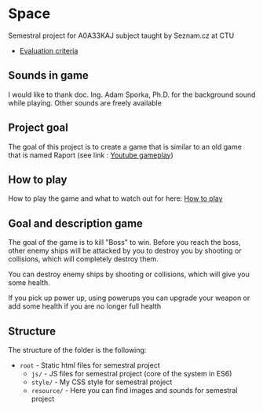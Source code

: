 # Space
Semestral project for A0A33KAJ subject taught by Seznam.cz at CTU
  * [Evaluation criteria](https://docs.google.com/spreadsheets/d/18rSiofsqOHGTXj_Zbs1s-rtB2URXG4iUmxn_5JtwWDY/edit#gid=0)

## Sounds in game
I would like to thank doc. Ing. Adam Sporka, Ph.D. for the background sound while playing. Other sounds are freely 
available

## Project goal
The goal of this project is to create a game that is similar to an old game that is named Raport 
(see link : [Youtube gameplay](https://www.youtube.com/watch?v=pYa2g9_5Ss4))

## How to play
How to play the game and what to watch out for here: [How to play](https://pavelstibal.github.io/Space/how_to_play.html)

## Goal and description game
The goal of the game is to kill "Boss" to win. Before you reach the boss, other enemy ships will be attacked by you to 
destroy you by shooting or collisions, which will completely destroy them.

You can destroy enemy ships by shooting or collisions, which will give you some health.

If you pick up power up, using powerups you can upgrade your weapon or add some health if you are no longer full health

## Structure
The structure of the folder is the following:
- `root` - Static html files for semestral project
    - `js/` - JS files for semestral project (core of the system in ES6)
    - `style/` - My CSS style for semestral project
    - `resource/` - Here you can find images and sounds for semestral project